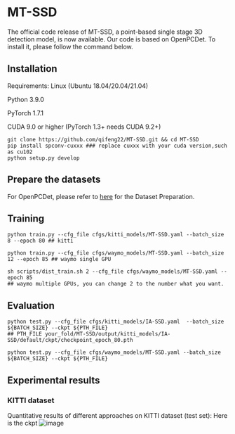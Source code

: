 # MT-SSD
The official code release of MT-SSD, a point-based single stage 3D detection model, is now available. Our code is based on OpenPCDet. To install it, please follow the command below.
## Installation
Requirements:
Linux (Ubuntu 18.04/20.04/21.04)

Python 3.9.0

PyTorch 1.7.1

CUDA 9.0 or higher (PyTorch 1.3+ needs CUDA 9.2+)
```
git clone https://github.com/qifeng22/MT-SSD.git && cd MT-SSD
pip install spconv-cuxxx ### replace cuxxx with your cuda version,such as cu102
python setup.py develop
```
## Prepare the datasets
For OpenPCDet, please refer to [here](https://github.com/open-mmlab/OpenPCDet/blob/master/docs/GETTING_STARTED.md) for the Dataset Preparation.

## Training
```
python train.py --cfg_file cfgs/kitti_models/MT-SSD.yaml --batch_size 8 --epoch 80 ## kitti

python train.py --cfg_file cfgs/waymo_models/MT-SSD.yaml --batch_size 12 --epoch 85 ## waymo single GPU

sh scripts/dist_train.sh 2 --cfg_file cfgs/waymo_models/MT-SSD.yaml --epoch 85   
## waymo multiple GPUs, you can change 2 to the number what you want.
```
## Evaluation
```
python test.py --cfg_file cfgs/kitti_models/IA-SSD.yaml  --batch_size ${BATCH_SIZE} --ckpt ${PTH_FILE}   
## PTH_FILE your_fold/MT-SSD/output/kitti_models/IA-SSD/default/ckpt/checkpoint_epoch_80.pth

python test.py --cfg_file cfgs/waymo_models/MT-SSD.yaml --batch_size ${BATCH_SIZE} --ckpt ${PTH_FILE} 
```
## Experimental results
### KITTI dataset
Quantitative results of different approaches on KITTI dataset (test set):
Here is the ckpt 
![image](https://github.com/qifeng22/MT-SSD/assets/57132534/8142a820-588d-44a6-ac51-3d4dba58e545)



